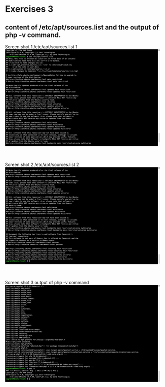 # Exercises 3
## content of /etc/apt/sources.list and the output of php -v command.<br>
Screen shot 1 /etc/apt/sources.list 1
![command screen shot](/images/content%20of%20%3Aetc%3Aapt%3Asources.list%20%201.png)

<br><br>
Screen shot 2 /etc/apt/sources.list 2
![command screen shot](/images/content%20of%20%3Aetc%3Aapt%3Asources.list%20%202.png)

<br><br>
Screen shot 3 output of php -v command
![command screen shot](/images/output%20of%20php%20-v%20command..png)